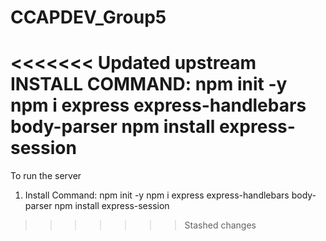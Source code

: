 # CCAPDEV_Group5

<<<<<<< Updated upstream
INSTALL COMMAND:
    npm init -y
    npm i express express-handlebars body-parser
    npm install express-session
=======
To run the server

1. Install Command:
    npm init -y
    npm i express express-handlebars body-parser
    npm install express-session


>>>>>>> Stashed changes
